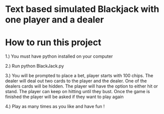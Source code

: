 # Text based simulated Blackjack with one player and a dealer

# How to run this project

1.) You must have python installed on your computer 

2.) Run python BlackJack.py

3.) You will be prompted to place a bet, player starts with 100 chips. The dealer will deal out two cards to the player and
the dealer. One of the dealers cards will be hidden. The player will have the option to either hit or stand. The player can keep on hitting until they bust. Once the game is finished the player will be asked if they want to play again

4.) Play as many times as you like and have fun ! 
